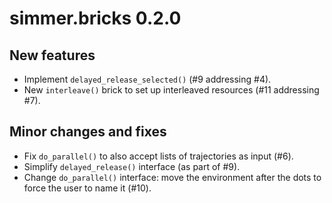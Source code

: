 # simmer.bricks 0.2.0

## New features

* Implement `delayed_release_selected()` (#9 addressing #4).
* New `interleave()` brick to set up interleaved resources (#11 addressing #7).

## Minor changes and fixes

* Fix `do_parallel()` to also accept lists of trajectories as input (#6).
* Simplify `delayed_release()` interface (as part of #9).
* Change `do_parallel()` interface: move the environment after the dots to force the user to name it (#10).
